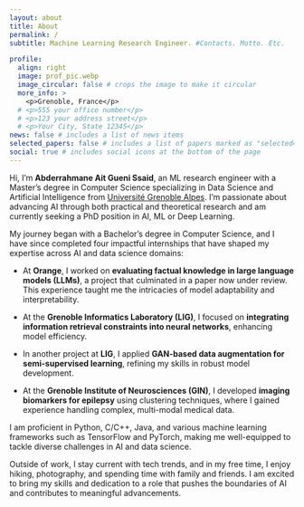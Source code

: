 ```yaml
---
layout: about
title: About
permalink: /
subtitle: Machine Learning Research Engineer. #Contacts. Motto. Etc.

profile:
  align: right
  image: prof_pic.webp
  image_circular: false # crops the image to make it circular
  more_info: >
    <p>Grenoble, France</p>
  # <p>555 your office number</p>
  # <p>123 your address street</p>
  # <p>Your City, State 12345</p>
news: false # includes a list of news items
selected_papers: false # includes a list of papers marked as "selected={true}"
social: true # includes social icons at the bottom of the page
---
```


Hi, I’m **Abderrahmane Ait Gueni Ssaid**, an ML research engineer with a Master’s degree in Computer Science specializing in Data Science and Artificial Intelligence from [Université Grenoble Alpes](https://www.univ-grenoble-alpes.fr/english/). I’m passionate about advancing AI through both practical and theoretical research and am currently seeking a PhD position in AI, ML or Deep Learning.

My journey began with a Bachelor’s degree in Computer Science, and I have since completed four impactful internships that have shaped my expertise across AI and data science domains:

- At **Orange**, I worked on **evaluating factual knowledge in large language models (LLMs)**, a project that culminated in a paper now under review. This experience taught me the intricacies of model adaptability and interpretability.

- At the **Grenoble Informatics Laboratory (LIG)**, I focused on **integrating information retrieval constraints into neural networks**, enhancing model efficiency.

- In another project at **LIG**, I applied **GAN-based data augmentation for semi-supervised learning**, refining my skills in robust model development.

- At the **Grenoble Institute of Neurosciences (GIN)**, I developed **imaging biomarkers for epilepsy** using clustering techniques, where I gained experience handling complex, multi-modal medical data.

I am proficient in Python, C/C++, Java, and various machine learning frameworks such as TensorFlow and PyTorch, making me well-equipped to tackle diverse challenges in AI and data science.

Outside of work, I stay current with tech trends, and in my free time, I enjoy hiking, photography, and spending time with family and friends. I am excited to bring my skills and dedication to a role that pushes the boundaries of AI and contributes to meaningful advancements.

<!--
Write your biography here. Tell the world about yourself. Link to your favorite [subreddit](http://reddit.com). You can put a picture in, too. The code is already in, just name your picture `prof_pic.jpg` and put it in the `img/` folder.

Put your address / P.O. box / other info right below your picture. You can also disable any of these elements by editing `profile` property of the YAML header of your `_pages/about.md`. Edit `_bibliography/papers.bib` and Jekyll will render your [publications page](/al-folio/publications/) automatically.

Link to your social media connections, too. This theme is set up to use [Font Awesome icons](https://fontawesome.com/) and [Academicons](https://jpswalsh.github.io/academicons/), like the ones below. Add your Facebook, Twitter, LinkedIn, Google Scholar, or just disable all of them.
-->
